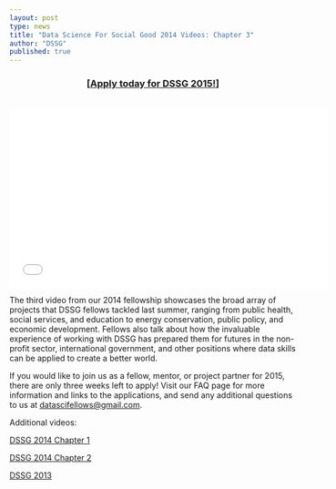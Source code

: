 ```yaml
---
layout: post
type: news
title: "Data Science For Social Good 2014 Videos: Chapter 3"
author: "DSSG"
published: true
---
```


<h3><center>[<a href="http://dssg.uchicago.edu/faq/">Apply today for DSSG 2015!</a>]</center></h3>

<br />

<iframe width="560" height="315" src="//www.youtube.com/embed/ydXVhdEkgrk?rel=0" frameborder="0" allowfullscreen></iframe>

<p />

The third video from our 2014 fellowship showcases the broad array of projects that DSSG fellows tackled last summer, ranging from public health, social services, and education to energy conservation, public policy, and economic development. Fellows also talk about how the invaluable experience of working with DSSG has prepared them for futures in the non-profit sector, international government, and other positions where data skills can be applied to create a better world. 

If you would like to join us as a fellow, mentor, or project partner for 2015, there are only three weeks left to apply! Visit our FAQ page for more information and links to the applications, and send any additional questions to us at datascifellows@gmail.com.

Additional videos:

<a href="https://www.youtube.com/watch?v=beNCzRE6pxo">DSSG 2014 Chapter 1</a>

<a href="https://www.youtube.com/watch?v=Fc4IHhJSV3I">DSSG 2014 Chapter 2</a>

<a href="https://www.youtube.com/watch?v=V_ndznCKjg4">DSSG 2013</a>



